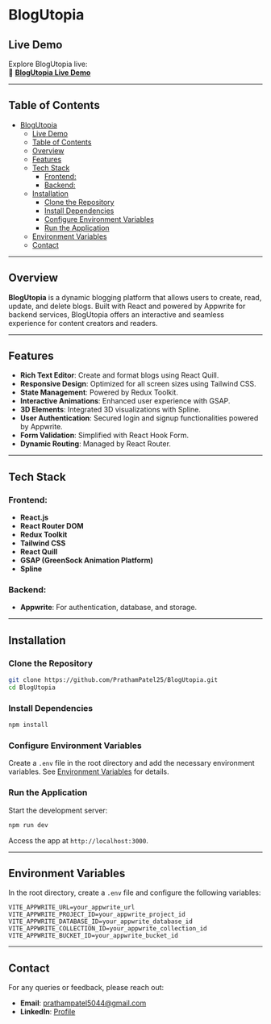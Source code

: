 # BlogUtopia

## Live Demo

Explore BlogUtopia live:  
🔗 **[BlogUtopia Live Demo](blog-utopia.vercel.app)**

---

## Table of Contents

- [BlogUtopia](#blogutopia)
  - [Live Demo](#live-demo)
  - [Table of Contents](#table-of-contents)
  - [Overview](#overview)
  - [Features](#features)
  - [Tech Stack](#tech-stack)
    - [Frontend:](#frontend)
    - [Backend:](#backend)
  - [Installation](#installation)
    - [Clone the Repository](#clone-the-repository)
    - [Install Dependencies](#install-dependencies)
    - [Configure Environment Variables](#configure-environment-variables)
    - [Run the Application](#run-the-application)
  - [Environment Variables](#environment-variables)
  - [Contact](#contact)

---

## Overview

**BlogUtopia** is a dynamic blogging platform that allows users to create, read, update, and delete blogs. Built with React and powered by Appwrite for backend services, BlogUtopia offers an interactive and seamless experience for content creators and readers.

---

## Features

- **Rich Text Editor**: Create and format blogs using React Quill.
- **Responsive Design**: Optimized for all screen sizes using Tailwind CSS.
- **State Management**: Powered by Redux Toolkit.
- **Interactive Animations**: Enhanced user experience with GSAP.
- **3D Elements**: Integrated 3D visualizations with Spline.
- **User Authentication**: Secured login and signup functionalities powered by Appwrite.
- **Form Validation**: Simplified with React Hook Form.
- **Dynamic Routing**: Managed by React Router.

---

## Tech Stack

### Frontend:

- **React.js**
- **React Router DOM**
- **Redux Toolkit**
- **Tailwind CSS**
- **React Quill**
- **GSAP (GreenSock Animation Platform)**
- **Spline**

### Backend:

- **Appwrite**: For authentication, database, and storage.

---

## Installation

### Clone the Repository

```bash
git clone https://github.com/PrathamPatel25/BlogUtopia.git
cd BlogUtopia
```

### Install Dependencies

```bash
npm install
```

### Configure Environment Variables

Create a `.env` file in the root directory and add the necessary environment variables. See [Environment Variables](#environment-variables) for details.

### Run the Application

Start the development server:

```bash
npm run dev
```

Access the app at `http://localhost:3000`.

---

## Environment Variables

In the root directory, create a `.env` file and configure the following variables:

```env
VITE_APPWRITE_URL=your_appwrite_url
VITE_APPWRITE_PROJECT_ID=your_appwrite_project_id
VITE_APPWRITE_DATABASE_ID=your_appwrite_database_id
VITE_APPWRITE_COLLECTION_ID=your_appwrite_collection_id
VITE_APPWRITE_BUCKET_ID=your_appwrite_bucket_id
```

---

## Contact

For any queries or feedback, please reach out:

- **Email**: prathampatel5044@gmail.com
- **LinkedIn**: [Profile](https://www.linkedin.com/in/pratham-patel-0920-/)
